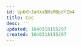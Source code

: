 ```yaml
---
id: Vp6KhJahXsNNsM0pdfZm4
title: Coc
desc: ''
updated: 1640318155297
created: 1640318155297
---
```


